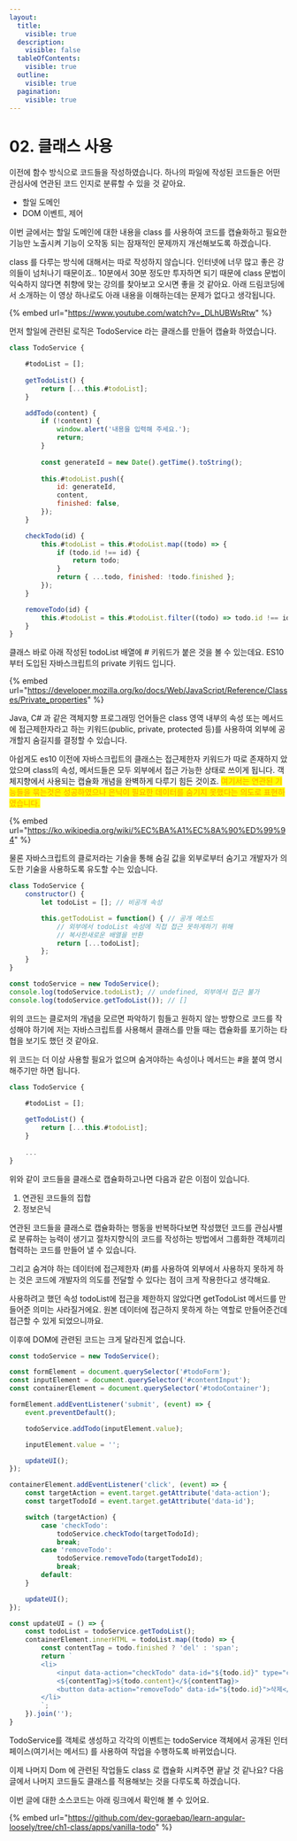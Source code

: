 ```yaml
---
layout:
  title:
    visible: true
  description:
    visible: false
  tableOfContents:
    visible: true
  outline:
    visible: true
  pagination:
    visible: true
---
```


# 02. 클래스 사용

이전에 함수 방식으로 코드들을 작성하였습니다. 하나의 파일에 작성된 코드들은 어떤 관심사에 연관된 코드 인지로 분류할 수 있을 것 같아요.

* 할일 도메인
* DOM 이벤트, 제어

이번 글에서는 할일 도메인에 대한 내용을 class 를 사용하여 코드를 캡슐화하고 필요한 기능만 노출시켜 기능이 오작동 되는 잠재적인 문제까지 개선해보도록 하겠습니다.

class 를 다루는 방식에 대해서는 따로 작성하지 않습니다. 인터넷에 너무 많고 좋은 강의들이 넘처나기 때문이죠.. 10분에서 30분 정도만 투자하면 되기 때문에 class 문법이 익숙하지 않다면 취향에 맞는 강의를 찾아보고 오시면 좋을 것 같아요. 아래 드림코딩에서 소개하는 이 영상 하나로도 아래 내용을 이해하는데는 문제가 없다고 생각됩니다.

{% embed url="https://www.youtube.com/watch?v=_DLhUBWsRtw" %}

먼저 할일에 관련된 로직은 TodoService 라는 클래스를 만들어 캡슐화 하였습니다.

```javascript
class TodoService {

    #todoList = [];
    
    getTodoList() {
        return [...this.#todoList];
    }

    addTodo(content) {
        if (!content) {
            window.alert('내용을 입력해 주세요.');
            return;
        }
    
        const generateId = new Date().getTime().toString();
    
        this.#todoList.push({
            id: generateId,
            content,
            finished: false,
        });
    }

    checkTodo(id) {
        this.#todoList = this.#todoList.map((todo) => {
            if (todo.id !== id) {
                return todo;
            }
            return { ...todo, finished: !todo.finished };
        });
    }

    removeTodo(id) {
        this.#todoList = this.#todoList.filter((todo) => todo.id !== id);
    }
}
```

클래스 바로 아래 작성된 todoList 배열에 # 키워드가 붙은 것을 볼 수 있는데요. ES10 부터 도입된 자바스크립트의 private 키워드 입니다.

{% embed url="https://developer.mozilla.org/ko/docs/Web/JavaScript/Reference/Classes/Private_properties" %}

Java, C# 과 같은 객체지향 프로그래밍 언어들은 class 영역 내부의 속성 또는 메서드에 접근제한자라고 하는 키워드(public, private, protected 등)를 사용하여 외부에 공개할지 숨길지를 결정할 수 있습니다.

아쉽게도 es10 이전에 자바스크립트의 클래스는 접근제한자 키워드가 따로 존재하지 았았으며  class의 속성, 메서드들은 모두 외부에서 접근 가능한 상태로 쓰이게 됩니다. 객체지향에서 사용되는 캡슐화 개념을 완벽하게 다루기 힘든 것이죠. <mark style="color:orange;">여기서는 연관된 기능들을 묶는것은 성공하였으나 은닉이 필요한 데이터를 숨기지 못했다는 의도로 표현하였습니다.</mark>

{% embed url="https://ko.wikipedia.org/wiki/%EC%BA%A1%EC%8A%90%ED%99%94" %}

물론 자바스크립트의 클로저라는 기술을 통해 숨길 값을 외부로부터 숨기고 개발자가 의도한 기술을 사용하도록 유도할 수는 있습니다.

```javascript
class TodoService {
    constructor() {
        let todoList = []; // 비공개 속성

        this.getTodoList = function() { // 공개 메소드
            // 외부에서 todoList 속성에 직접 접근 못하게하기 위해
            // 복사한새로운 배열을 반환
            return [...todoList]; 
        };
    }
}

const todoService = new TodoService();
console.log(todoService.todoList); // undefined, 외부에서 접근 불가
console.log(todoService.getTodoList()); // []
```

위의 코드는 클로저의 개념을 모르면 파악하기 힘들고 원하지 않는 방향으로 코드를 작성해야 하기에 저는 자바스크립트를 사용해서 클래스를 만들 때는 캡슐화를 포기하는 타협을 보기도 했던 것 같아요.

위 코드는 더 이상 사용할 필요가 없으며 숨겨야하는 속성이나 메서드는 #을 붙여 명시해주기만 하면 됩니다.

```javascript
class TodoService {

    #todoList = [];
    
    getTodoList() {
        return [...this.#todoList];
    }
    
    ...
}
```

위와 같이 코드들을 클래스로 캡슐화하고나면 다음과 같은 이점이 있습니다.

1. 연관된 코드들의 집합
2. 정보은닉

연관된 코드들을 클래스로 캡슐화하는 행동을 반복하다보면 작성했던 코드를 관심사별로 분류하는 능력이 생기고 절차지향식의 코드를 작성하는 방법에서 그룹화한 객체끼리 협력하는 코드를 만들어 낼 수 있습니다.&#x20;

그리고  숨겨야 하는 데이터에 접근제한자 (#)를 사용하여 외부에서 사용하지 못하게 하는 것은 코드에 개발자의 의도를 전달할 수 있다는 점이 크게 작용한다고 생각해요.

사용하려고 했던 속성 todoList에 접근을 제한하지 않았다면 getTodoList 메서드를 만들어준 의미는 사라질거에요. 원본 데이터에 접근하지 못하게 하는 역할로 만들어준건데 접근할 수 있게 되었으니까요.

이후에 DOM에 관련된 코드는 크게 달라진게 없습니다.

```javascript
const todoService = new TodoService();

const formElement = document.querySelector('#todoForm');
const inputElement = document.querySelector('#contentInput');
const containerElement = document.querySelector('#todoContainer');

formElement.addEventListener('submit', (event) => {
    event.preventDefault();

    todoService.addTodo(inputElement.value);

    inputElement.value = '';

    updateUI();
});

containerElement.addEventListener('click', (event) => {
    const targetAction = event.target.getAttribute('data-action');
    const targetTodoId = event.target.getAttribute('data-id');

    switch (targetAction) {
        case 'checkTodo':
            todoService.checkTodo(targetTodoId);
            break;
        case 'removeTodo':
            todoService.removeTodo(targetTodoId);
            break;
        default:
    }

    updateUI();
});

const updateUI = () => {
    const todoList = todoService.getTodoList();
    containerElement.innerHTML = todoList.map((todo) => {
        const contentTag = todo.finished ? 'del' : 'span';
        return `
        <li>
            <input data-action="checkTodo" data-id="${todo.id}" type="checkbox" ${todo.finished ? 'checked' : ''}  />
            <${contentTag}>${todo.content}</${contentTag}>
            <button data-action="removeTodo" data-id="${todo.id}">삭제</button>
        </li>
        `;
    }).join('');
}
```

TodoService를 객체로 생성하고  각각의 이벤트는 todoService 객체에서 공개된 인터페이스(여기서는 메서드) 를 사용하여 작업을 수행하도록 바뀌었습니다.

이제 나머지 Dom 에 관련된 작업들도 class 로  캡슐화 시켜주면 끝날 것 같나요? 다음 글에서 나머지 코드들도 클래스를 적용해보는 것을 다루도록 하겠습니다.&#x20;

이번 글에 대한 소스코드는 아래 링크에서 확인해 볼 수 있어요.

{% embed url="https://github.com/dev-goraebap/learn-angular-loosely/tree/ch1-class/apps/vanilla-todo" %}
